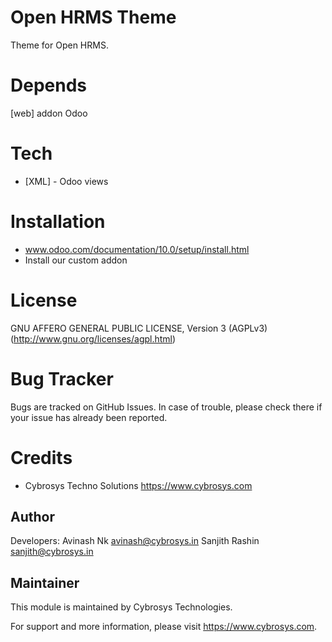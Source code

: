 Open HRMS Theme
===============

Theme for Open HRMS.

Depends
=======
[web] addon Odoo

Tech
====
* [XML] - Odoo views

Installation
============
- www.odoo.com/documentation/10.0/setup/install.html
- Install our custom addon

License
=======
GNU AFFERO GENERAL PUBLIC LICENSE, Version 3 (AGPLv3)
(http://www.gnu.org/licenses/agpl.html)

Bug Tracker
===========
Bugs are tracked on GitHub Issues. In case of trouble, please check there if your issue has already been reported.

Credits
=======
* Cybrosys Techno Solutions <https://www.cybrosys.com>

Author
------

Developers: Avinash Nk <avinash@cybrosys.in>
            Sanjith Rashin <sanjith@cybrosys.in>

Maintainer
----------

This module is maintained by Cybrosys Technologies.

For support and more information, please visit https://www.cybrosys.com.
